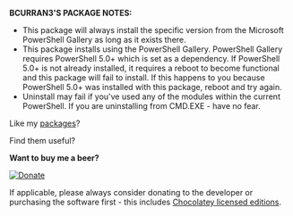 **BCURRAN3'S PACKAGE NOTES:**

* This package will always install the specific version from the Microsoft PowerShell Gallery as long as it exists there. 
* This package installs using the PowerShell Gallery. PowerShell Gallery requires PowerShell 5.0+ which is set as a dependency. If PowerShell 5.0+ is not already installed, it requires a reboot to become functional and this package will fail to install. If this happens to you because PowerShell 5.0+ was installed with this package, reboot and try again.
* Uninstall may fail if you've used any of the modules within the current PowerShell. If you are uninstalling from CMD.EXE - have no fear.

Like my [packages](https://chocolatey.org/profiles/bcurran3)? 

Find them useful?

**Want to buy me a beer?**

[![Donate](https://www.paypalobjects.com/webstatic/mktg/logo/AM_SbyPP_mc_vs_dc_ae.jpg)](https://www.paypal.me/bcurran3donations)

If applicable, please always consider donating to the developer or purchasing the software first - this includes [Chocolatey licensed editions](https://chocolatey.org/pricing).